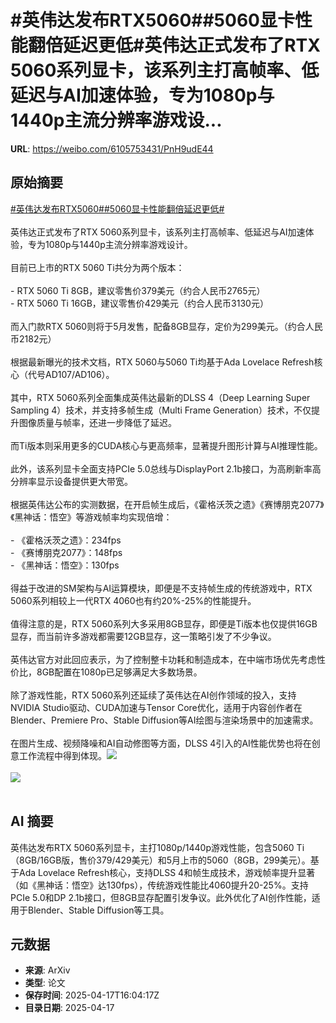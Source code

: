 # #英伟达发布RTX5060##5060显卡性能翻倍延迟更低#英伟达正式发布了RTX 5060系列显卡，该系列主打高帧率、低延迟与AI加速体验，专为1080p与1440p主流分辨率游戏设...

**URL**: https://weibo.com/6105753431/PnH9udE44

## 原始摘要

<a href="https://m.weibo.cn/search?containerid=231522type%3D1%26t%3D10%26q%3D%23%E8%8B%B1%E4%BC%9F%E8%BE%BE%E5%8F%91%E5%B8%83RTX5060%23&amp;extparam=%23%E8%8B%B1%E4%BC%9F%E8%BE%BE%E5%8F%91%E5%B8%83RTX5060%23" data-hide=""><span class="surl-text">#英伟达发布RTX5060#</span></a><a href="https://m.weibo.cn/search?containerid=231522type%3D1%26t%3D10%26q%3D%235060%E6%98%BE%E5%8D%A1%E6%80%A7%E8%83%BD%E7%BF%BB%E5%80%8D%E5%BB%B6%E8%BF%9F%E6%9B%B4%E4%BD%8E%23&amp;extparam=%235060%E6%98%BE%E5%8D%A1%E6%80%A7%E8%83%BD%E7%BF%BB%E5%80%8D%E5%BB%B6%E8%BF%9F%E6%9B%B4%E4%BD%8E%23" data-hide=""><span class="surl-text">#5060显卡性能翻倍延迟更低#</span></a><br><br>英伟达正式发布了RTX 5060系列显卡，该系列主打高帧率、低延迟与AI加速体验，专为1080p与1440p主流分辨率游戏设计。<br><br>目前已上市的RTX 5060 Ti共分为两个版本：<br><br>- RTX 5060 Ti 8GB，建议零售价379美元（约合人民币2765元）<br>- RTX 5060 Ti 16GB，建议零售价429美元（约合人民币3130元）<br><br>而入门款RTX 5060则将于5月发售，配备8GB显存，定价为299美元。（约合人民币2182元）<br><br>根据最新曝光的技术文档，RTX 5060与5060 Ti均基于Ada Lovelace Refresh核心（代号AD107/AD106）。<br><br>其中，RTX 5060系列全面集成英伟达最新的DLSS 4（Deep Learning Super Sampling 4）技术，并支持多帧生成（Multi Frame Generation）技术，不仅提升图像质量与帧率，还进一步降低了延迟。<br><br>而Ti版本则采用更多的CUDA核心与更高频率，显著提升图形计算与AI推理性能。<br><br>此外，该系列显卡全面支持PCIe 5.0总线与DisplayPort 2.1b接口，为高刷新率高分辨率显示设备提供更大带宽。<br><br>根据英伟达公布的实测数据，在开启帧生成后，《霍格沃茨之遗》《赛博朋克2077》《黑神话：悟空》等游戏帧率均实现倍增：<br><br>- 《霍格沃茨之遗》：234fps<br>- 《赛博朋克2077》：148fps<br>- 《黑神话：悟空》：130fps<br><br>得益于改进的SM架构与AI运算模块，即便是不支持帧生成的传统游戏中，RTX 5060系列相较上一代RTX 4060也有约20%-25%的性能提升。<br><br>值得注意的是，RTX 5060系列大多采用8GB显存，即便是Ti版本也仅提供16GB显存，而当前许多游戏都需要12GB显存，这一策略引发了不少争议。<br><br>英伟达官方对此回应表示，为了控制整卡功耗和制造成本，在中端市场优先考虑性价比，8GB配置在1080p已足够满足大多数场景。<br><br>除了游戏性能，RTX 5060系列还延续了英伟达在AI创作领域的投入，支持NVIDIA Studio驱动、CUDA加速与Tensor Core优化，适用于内容创作者在Blender、Premiere Pro、Stable Diffusion等AI绘图与渲染场景中的加速需求。<br><br>在图片生成、视频降噪和AI自动修图等方面，DLSS 4引入的AI性能优势也将在创意工作流程中得到体现。<img style="" src="https://tvax3.sinaimg.cn/large/006Fd7o3gy1i0jxzxmeifj30zk0nqdtg.jpg" referrerpolicy="no-referrer"><br><br><img style="" src="https://tvax3.sinaimg.cn/large/006Fd7o3gy1i0jxzym6tnj31400gr10a.jpg" referrerpolicy="no-referrer"><br><br>

## AI 摘要

英伟达发布RTX 5060系列显卡，主打1080p/1440p游戏性能，包含5060 Ti（8GB/16GB版，售价379/429美元）和5月上市的5060（8GB，299美元）。基于Ada Lovelace Refresh核心，支持DLSS 4和帧生成技术，游戏帧率提升显著（如《黑神话：悟空》达130fps），传统游戏性能比4060提升20-25%。支持PCIe 5.0和DP 2.1b接口，但8GB显存配置引发争议。此外优化了AI创作性能，适用于Blender、Stable Diffusion等工具。

## 元数据

- **来源**: ArXiv
- **类型**: 论文
- **保存时间**: 2025-04-17T16:04:17Z
- **目录日期**: 2025-04-17
